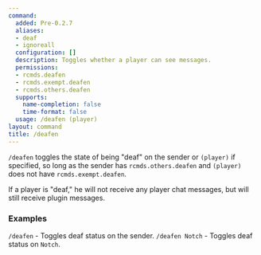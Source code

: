 ```yaml
---
command:
  added: Pre-0.2.7
  aliases:
  - deaf
  - ignoreall
  configuration: []
  description: Toggles whether a player can see messages.
  permissions:
  - rcmds.deafen
  - rcmds.exempt.deafen
  - rcmds.others.deafen
  supports:
    name-completion: false
    time-format: false
  usage: /deafen (player)
layout: command
title: /deafen
---
```


```/deafen``` toggles the state of being "deaf" on the sender or ```(player)``` if specified, so long as the sender has
```rcmds.others.deafen``` and ```(player)``` does not have ```rcmds.exempt.deafen```.

If a player is "deaf," he will not receive any player chat messages, but will still receive plugin messages.

### Examples 

```/deafen``` - Toggles deaf status on the sender.
```/deafen Notch``` - Toggles deaf status on ```Notch```.

